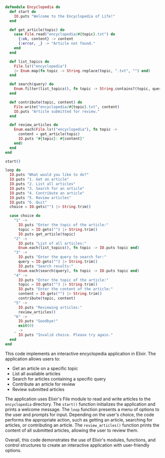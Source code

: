 ```elixir
defmodule Encyclopedia do
  def start do
    IO.puts "Welcome to the Encyclopedia of Life!"
  end

  def get_article(topic) do
    case File.read("encyclopedia/#{topic}.txt") do
      {:ok, content} -> content
      {:error, _} -> "Article not found."
    end
  end

  def list_topics do
    File.ls!("encyclopedia")
    |> Enum.map(fn topic -> String.replace(topic, ".txt", "") end)
  end

  def search(query) do
    Enum.filter(list_topics(), fn topic -> String.contains?(topic, query) end)
  end

  def contribute(topic, content) do
    File.write("encyclopedia/#{topic}.txt", content)
    IO.puts "Article submitted for review."
  end

  def review_articles do
    Enum.each(File.ls!("encyclopedia"), fn topic ->
      content = get_article(topic)
      IO.puts "#{topic}: #{content}"
    end)
  end
end

start()

loop do
  IO.puts "What would you like to do?"
  IO.puts "1. Get an article"
  IO.puts "2. List all articles"
  IO.puts "3. Search for an article"
  IO.puts "4. Contribute an article"
  IO.puts "5. Review articles"
  IO.puts "6. Quit"
  choice = IO.gets("") |> String.trim()

  case choice do
    "1" ->
      IO.puts "Enter the topic of the article:"
      topic = IO.gets("") |> String.trim()
      IO.puts get_article(topic)
    "2" ->
      IO.puts "List of all articles:"
      Enum.each(list_topics(), fn topic -> IO.puts topic end)
    "3" ->
      IO.puts "Enter the query to search for:"
      query = IO.gets("") |> String.trim()
      IO.puts "Search results:"
      Enum.each(search(query), fn topic -> IO.puts topic end)
    "4" ->
      IO.puts "Enter the topic of the article:"
      topic = IO.gets("") |> String.trim()
      IO.puts "Enter the content of the article:"
      content = IO.gets("") |> String.trim()
      contribute(topic, content)
    "5" ->
      IO.puts "Reviewing articles:"
      review_articles()
    "6" ->
      IO.puts "Goodbye!"
      exit(0)
    _ ->
      IO.puts "Invalid choice. Please try again."
  end
end
```

This code implements an interactive encyclopedia application in Elixir. The application allows users to:

* Get an article on a specific topic
* List all available articles
* Search for articles containing a specific query
* Contribute an article for review
* Review submitted articles

The application uses Elixir's File module to read and write articles to the `encyclopedia` directory. The `start()` function initializes the application and prints a welcome message. The `loop` function presents a menu of options to the user and prompts for input. Depending on the user's choice, the code performs the appropriate action, such as getting an article, searching for articles, or contributing an article. The `review_articles()` function prints the content of all submitted articles, allowing the user to review them.

Overall, this code demonstrates the use of Elixir's modules, functions, and control structures to create an interactive application with user-friendly options.